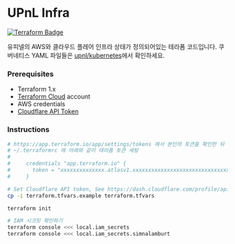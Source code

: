 UPnL Infra 
========
[![Terraform Badge]][Terraform Cloud Link]

유피넬의 AWS와 클라우드 플레어 인프라 상태가 정의되어있는 테라폼 코드입니다. 쿠버네티스 YAML 파일들은 [upnl/kubernetes](https://github.com/upnl/kubernetes)에서 확인하세요.

### Prerequisites
- Terraform 1.x
- [Terraform Cloud] account
- AWS credentials
- [Cloudflare API Token](https://dash.cloudflare.com/profile/api-tokens)

### Instructions
```bash
# https://app.terraform.io/app/settings/tokens 에서 본인의 토큰을 확인한 뒤
# ~/.terraformrc 에 아래와 같이 테라폼 토큰 세팅
#
#     credentials "app.terraform.io" {
#       token = "xxxxxxxxxxxxxx.atlasv1.xxxxxxxxxxxxxxxxxxxxxxxxxxxxxxxxxxxxxxxxxxxxxxxxxxxxxxxxxxxxxxxxxxx"
#     }

# Set Cloudflare API token, See https://dash.cloudflare.com/profile/api-tokens
cp -i terraform.tfvars.example terraform.tfvars

terraform init

# IAM 시크릿 확인하기
terraform console <<< local.iam_secrets
terraform console <<< local.iam_secrets.simnalamburt
```

[Terraform Badge]: https://badgen.net/badge/icon/terraform?label&icon=https://unpkg.com/badgen-icons@0.12.0/icons/terraform.svg
[Terraform Cloud Link]: https://app.terraform.io/app/upnl/workspaces/infra
[Terraform Cloud]: https://app.terraform.io
